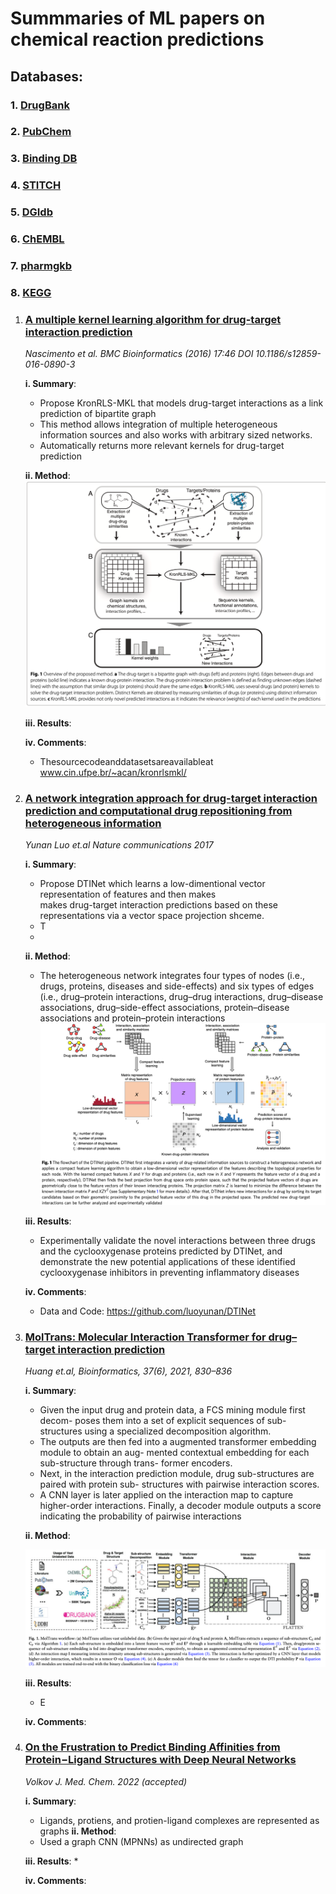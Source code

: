 # Summmaries of ML papers on chemical reaction predictions

## Databases:
   ### 1. [DrugBank](https://go.drugbank.com/)
   ### 2. [PubChem](https://pubchem.ncbi.nlm.nih.gov/)
   ### 3. [Binding DB](https://www.bindingdb.org/bind/chemsearch/marvin/SDFdownload.jsp?all_download=yes)
   ### 4. [STITCH](http://stitch.embl.de/cgi/download.pl?UserId=dews03Qv1XJT&sessionId=NhrchAJbMTpN)
   ### 5. [DGIdb](https://dgidb.genome.wustl.edu/)
   ### 6. [ChEMBL](https://www.ebi.ac.uk/chembl/)
   ### 7. [pharmgkb](https://www.pharmgkb.org/)
   ### 8. [KEGG](https://www.genome.jp/kegg/)
   

1. ### [A multiple kernel learning algorithm for drug-target interaction prediction](https://bmcbioinformatics.biomedcentral.com/articles/10.1186/s12859-016-0890-3)
   _Nascimento et al. BMC Bioinformatics (2016) 17:46 DOI 10.1186/s12859-016-0890-3_

   __i. Summary__:
        
      * Propose KronRLS-MKL that models drug-target interactions as a link prediction of bipartite graph
      * This method allows integration of multiple heterogeneous information sources and also works with arbitrary sized networks.
      * Automatically returns more relevant kernels for drug-target prediction


   __ii. Method__:
    ![img.png](../img/DTimg1.1.png)
   
   __iii. Results__:

   __iv. Comments__:
   * Thesourcecodeanddatasetsareavailableat www.cin.ufpe.br/~acan/kronrlsmkl/
   
2. ### [A network integration approach for drug-target interaction prediction and computational drug repositioning from heterogeneous information](https://www.nature.com/articles/s41467-017-00680-8)
    _Yunan Luo et.al Nature communications 2017_

   __i. Summary__:
      * Propose DTINet which learns a low-dimentional vector representation of features and then makes\
      makes drug-target interaction predictions based on these representations via a vector space projection shceme.
      * T
      *  
  
   __ii. Method__:
   
   * The heterogeneous network integrates four types of nodes (i.e., drugs, proteins, diseases and side-effects) and six types of edges (i.e., drug–protein interactions, drug–drug interactions, drug–disease associations, drug–side-effect associations, protein–disease associations and protein–protein interactions
      ![img.png](../img/DTimg2.1.png)

   __iii. Results__:
      * Experimentally validate the novel interactions between three drugs and the cyclooxygenase proteins predicted by DTINet, and demonstrate the new potential applications of these identified cyclooxygenase inhibitors in preventing inflammatory diseases
 
   __iv. Comments__:
   * Data and Code: https://github.com/luoyunan/DTINet

3. ### [MolTrans: Molecular Interaction Transformer for drug–target interaction prediction](https://academic.oup.com/bioinformatics/article/37/6/830/5929692?login=true)
   _Huang et.al, Bioinformatics, 37(6), 2021, 830–836_

   __i. Summary__:
   * Given the input drug and protein data, a FCS mining module first decom- poses them into a set of explicit sequences of sub-structures using a specialized decomposition algorithm. 
   * The outputs are then fed into a augmented transformer embedding module to obtain an aug- mented contextual embedding for each sub-structure through trans- former encoders. 
   * Next, in the interaction prediction module, drug sub-structures are paired with protein sub- structures with pairwise interaction scores. 
   * A CNN layer is later applied on the interaction map to capture higher-order interactions. Finally, a decoder module outputs a score indicating the probability of pairwise interactions

   __ii. Method__:

     ![img_1.png](../img/DTimg3.1.png) 

   __iii. Results__:
   * E

   __iv. Comments__:


4. ### [On the Frustration to Predict Binding Affinities from Protein−Ligand Structures with Deep Neural Networks](https://pubs.acs.org/doi/10.1021/acs.jmedchem.2c00487)
   _Volkov J. Med. Chem. 2022 (accepted)_

   __i. Summary__:
   * Ligands, protiens, and protien-ligand complexes are represented as graphs
   __ii. Method__:
   * Used a graph CNN (MPNNs) as undirected graph

   __iii. Results__:
   * 

   __iv. Comments__:








